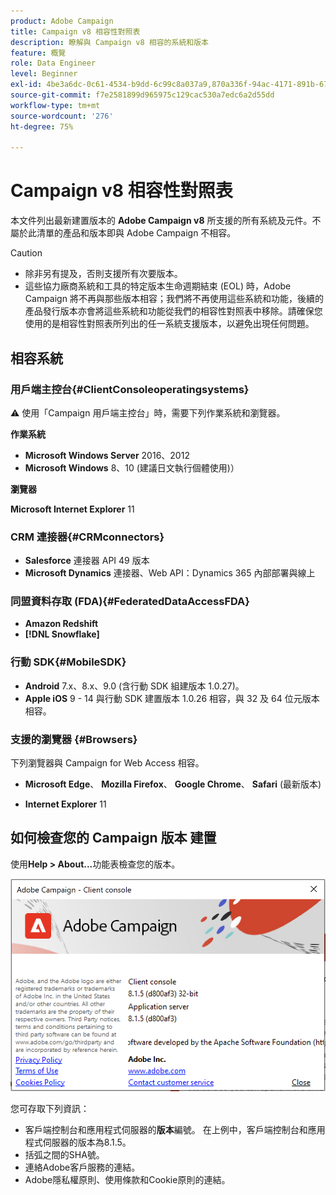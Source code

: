 ```yaml
---
product: Adobe Campaign
title: Campaign v8 相容性對照表
description: 瞭解與 Campaign v8 相容的系統和版本
feature: 概覽
role: Data Engineer
level: Beginner
exl-id: 4be3a6dc-0c61-4534-b9dd-6c99c8a037a9,870a336f-94ac-4171-891b-67614feef6ef,bebdd930-c7f6-4629-a489-3c704b33f058,d493e613-eb61-43b1-9c6d-1bd881af0734
source-git-commit: f7e2581899d965975c129cac530a7edc6a2d55dd
workflow-type: tm+mt
source-wordcount: '276'
ht-degree: 75%

---
```


# Campaign v8 相容性對照表

本文件列出最新建置版本的 **Adobe Campaign v8** 所支援的所有系統及元件。不屬於此清單的產品和版本即與 Adobe Campaign 不相容。

>[!CAUTION]
>
>* 除非另有提及，否則支援所有次要版本。
>* 這些協力廠商系統和工具的特定版本生命週期結束 (EOL) 時，Adobe Campaign 將不再與那些版本相容；我們將不再使用這些系統和功能，後續的產品發行版本亦會將這些系統和功能從我們的相容性對照表中移除。請確保您使用的是相容性對照表所列出的任一系統支援版本，以避免出現任何問題。


## 相容系統

### 用戶端主控台{#ClientConsoleoperatingsystems}

:warning: 使用「Campaign 用戶端主控台」時，需要下列作業系統和瀏覽器。

**作業系統**

* **Microsoft Windows Server** 2016、2012
* **Microsoft Windows** 8、10 (建議日文執行個體使用)）

**瀏覽器**

**Microsoft Internet Explorer** 11

### CRM 連接器{#CRMconnectors}

* **Salesforce** 連接器 API 49 版本
* **Microsoft Dynamics** 連接器、Web API：Dynamics 365 內部部署與線上

### 同盟資料存取 (FDA){#FederatedDataAccessFDA}

* **Amazon Redshift**
* **[!DNL Snowflake]**

### 行動 SDK{#MobileSDK}

* **Android** 7.x、8.x、9.0 (含行動 SDK 組建版本 1.0.27)。
* **Apple iOS** 9 - 14 與行動 SDK 建置版本 1.0.26 相容，與 32 及 64 位元版本相容。

### 支援的瀏覽器 {#Browsers}

下列瀏覽器與 Campaign for Web Access 相容。

* **Microsoft Edge**、 **Mozilla Firefox**、 **Google Chrome**、 **Safari** (最新版本)

* **Internet Explorer** 11

## 如何檢查您的 Campaign 版本 建置

使用&#x200B;**Help > About...**&#x200B;功能表檢查您的版本。

![](assets/ac-version.png)

您可存取下列資訊：

* 客戶端控制台和應用程式伺服器的&#x200B;**版本**&#x200B;編號。 在上例中，客戶端控制台和應用程式伺服器的版本為8.1.5。
* 括弧之間的SHA號。
* 連絡Adobe客戶服務的連結。
* Adobe隱私權原則、使用條款和Cookie原則的連結。
